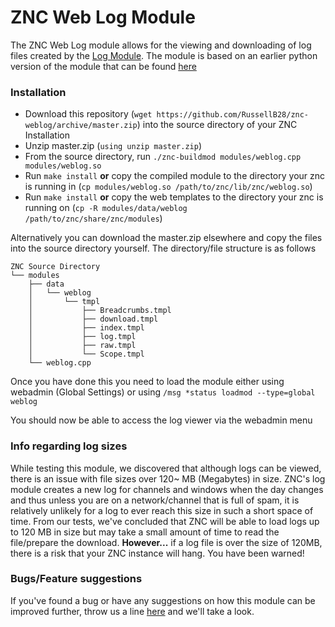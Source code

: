 # ZNC Web Log Module

The ZNC Web Log module allows for the viewing and downloading of log files created by the [Log Module](https://wiki.znc.in/Log). 
The module is based on an earlier python version of the module that can be found [here](https://github.com/LorenzoAncora/znc-weblog)

### Installation
* Download this repository (```wget https://github.com/RussellB28/znc-weblog/archive/master.zip```) into the source directory of your ZNC Installation
* Unzip master.zip (```using unzip master.zip```)
* From the source directory, run ```./znc-buildmod modules/weblog.cpp modules/weblog.so```
* Run ```make install``` **or** copy the compiled module to the directory your znc is running in (```cp modules/weblog.so /path/to/znc/lib/znc/weblog.so```)
* Run ```make install``` **or** copy the web templates to the directory your znc is running on (```cp -R modules/data/weblog /path/to/znc/share/znc/modules```)

Alternatively you can download the master.zip elsewhere and copy the files into the source directory yourself. The directory/file structure is as follows
```
ZNC Source Directory
└── modules
    ├── data
    │   └── weblog
    │       └── tmpl
    │           ├── Breadcrumbs.tmpl
    │           ├── download.tmpl
    │           ├── index.tmpl
    │           ├── log.tmpl
    │           ├── raw.tmpl
    │           └── Scope.tmpl
    └── weblog.cpp
```

Once you have done this you need to load the module either using webadmin (Global Settings) or using 
```/msg *status loadmod --type=global weblog```

You should now be able to access the log viewer via the webadmin menu

### Info regarding log sizes ###
While testing this module, we discovered that although logs can be viewed, there is an issue with file sizes over 120~ MB (Megabytes) in size. ZNC's log module creates a new log for channels and windows when the day changes and thus unless you are on a network/channel that is full of spam, it is relatively unlikely for a log to ever reach this size in such a short space of time. From our tests, we've concluded that ZNC will be able to load logs up to 120 MB in size but may take a small amount of time to read the file/prepare the download. **However...** if a log file is over the size of 120MB, there is a risk that your ZNC instance will hang. You have been warned!

### Bugs/Feature suggestions ###
If you've found a bug or have any suggestions on how this module can be improved further, throw us a line [here](https://github.com/RussellB28/znc-weblog/issues) and we'll take a look.
